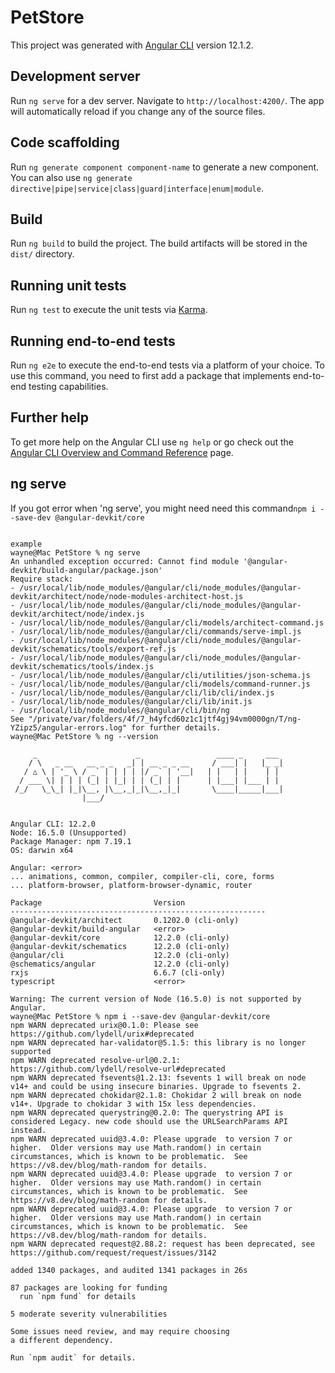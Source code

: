 # PetStore

This project was generated with [Angular CLI](https://github.com/angular/angular-cli) version 12.1.2.

## Development server

Run `ng serve` for a dev server. Navigate to `http://localhost:4200/`. The app will automatically reload if you change any of the source files.

## Code scaffolding

Run `ng generate component component-name` to generate a new component. You can also use `ng generate directive|pipe|service|class|guard|interface|enum|module`.

## Build

Run `ng build` to build the project. The build artifacts will be stored in the `dist/` directory.

## Running unit tests

Run `ng test` to execute the unit tests via [Karma](https://karma-runner.github.io).

## Running end-to-end tests

Run `ng e2e` to execute the end-to-end tests via a platform of your choice. To use this command, you need to first add a package that implements end-to-end testing capabilities.

## Further help

To get more help on the Angular CLI use `ng help` or go check out the [Angular CLI Overview and Command Reference](https://angular.io/cli) page.

## ng serve
If you got error when 'ng serve', you might need need this command`npm i --save-dev @angular-devkit/core`

```shell

example
wayne@Mac PetStore % ng serve
An unhandled exception occurred: Cannot find module '@angular-devkit/build-angular/package.json'
Require stack:
- /usr/local/lib/node_modules/@angular/cli/node_modules/@angular-devkit/architect/node/node-modules-architect-host.js
- /usr/local/lib/node_modules/@angular/cli/node_modules/@angular-devkit/architect/node/index.js
- /usr/local/lib/node_modules/@angular/cli/models/architect-command.js
- /usr/local/lib/node_modules/@angular/cli/commands/serve-impl.js
- /usr/local/lib/node_modules/@angular/cli/node_modules/@angular-devkit/schematics/tools/export-ref.js
- /usr/local/lib/node_modules/@angular/cli/node_modules/@angular-devkit/schematics/tools/index.js
- /usr/local/lib/node_modules/@angular/cli/utilities/json-schema.js
- /usr/local/lib/node_modules/@angular/cli/models/command-runner.js
- /usr/local/lib/node_modules/@angular/cli/lib/cli/index.js
- /usr/local/lib/node_modules/@angular/cli/lib/init.js
- /usr/local/lib/node_modules/@angular/cli/bin/ng
See "/private/var/folders/4f/7_h4yfcd60z1c1jtf4gj94vm0000gn/T/ng-YZipz5/angular-errors.log" for further details.
wayne@Mac PetStore % ng --version

     _                      _                 ____ _     ___
    / \   _ __   __ _ _   _| | __ _ _ __     / ___| |   |_ _|
   / △ \ | '_ \ / _` | | | | |/ _` | '__|   | |   | |    | |
  / ___ \| | | | (_| | |_| | | (_| | |      | |___| |___ | |
 /_/   \_\_| |_|\__, |\__,_|_|\__,_|_|       \____|_____|___|
                |___/


Angular CLI: 12.2.0
Node: 16.5.0 (Unsupported)
Package Manager: npm 7.19.1
OS: darwin x64

Angular: <error>
... animations, common, compiler, compiler-cli, core, forms
... platform-browser, platform-browser-dynamic, router

Package                         Version
---------------------------------------------------------
@angular-devkit/architect       0.1202.0 (cli-only)
@angular-devkit/build-angular   <error>
@angular-devkit/core            12.2.0 (cli-only)
@angular-devkit/schematics      12.2.0 (cli-only)
@angular/cli                    12.2.0 (cli-only)
@schematics/angular             12.2.0 (cli-only)
rxjs                            6.6.7 (cli-only)
typescript                      <error>

Warning: The current version of Node (16.5.0) is not supported by Angular.
wayne@Mac PetStore % npm i --save-dev @angular-devkit/core
npm WARN deprecated urix@0.1.0: Please see https://github.com/lydell/urix#deprecated
npm WARN deprecated har-validator@5.1.5: this library is no longer supported
npm WARN deprecated resolve-url@0.2.1: https://github.com/lydell/resolve-url#deprecated
npm WARN deprecated fsevents@1.2.13: fsevents 1 will break on node v14+ and could be using insecure binaries. Upgrade to fsevents 2.
npm WARN deprecated chokidar@2.1.8: Chokidar 2 will break on node v14+. Upgrade to chokidar 3 with 15x less dependencies.
npm WARN deprecated querystring@0.2.0: The querystring API is considered Legacy. new code should use the URLSearchParams API instead.
npm WARN deprecated uuid@3.4.0: Please upgrade  to version 7 or higher.  Older versions may use Math.random() in certain circumstances, which is known to be problematic.  See https://v8.dev/blog/math-random for details.
npm WARN deprecated uuid@3.4.0: Please upgrade  to version 7 or higher.  Older versions may use Math.random() in certain circumstances, which is known to be problematic.  See https://v8.dev/blog/math-random for details.
npm WARN deprecated uuid@3.4.0: Please upgrade  to version 7 or higher.  Older versions may use Math.random() in certain circumstances, which is known to be problematic.  See https://v8.dev/blog/math-random for details.
npm WARN deprecated request@2.88.2: request has been deprecated, see https://github.com/request/request/issues/3142

added 1340 packages, and audited 1341 packages in 26s

87 packages are looking for funding
  run `npm fund` for details

5 moderate severity vulnerabilities

Some issues need review, and may require choosing
a different dependency.

Run `npm audit` for details.

```

